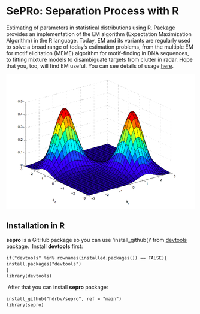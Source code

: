 # SePRo: Separation Process with R

Estimating of parameters in statistical distributions using R. 
Package provides an implementation of the EM algorithm (Expectation Maximization
Algorithm) in the R language. Today, EM and its variants are regularly
used to solve a broad range of today’s estimation problems, from the
multiple EM for motif elicitation (MEME) algorithm for motif-finding in
DNA sequences, to fitting mixture models to disambiguate targets from
clutter in radar. Hope that you, too, will find EM useful. You can see
details of usage
[here](https://github.com/hdrbv/sepro/blob/main/Tutorial/sepro-details.pdf/).

![*Example of mixture - 2 Gaussian functions*](graphics/ex1.png)

## Installation in R

**sepro** is a GitHub package so you can use ‘install\_github()‘ from
[devtools](https://cran.r-project.org/web/packages/devtools/index.html)
package.  Install **devtools** first:

    if("devtools" %in% rownames(installed.packages()) == FALSE){
    install.packages("devtools")
    }
    library(devtools)

 After that you can install **sepro** package:

    install_github("hdrbv/sepro", ref = "main")
    library(sepro)
